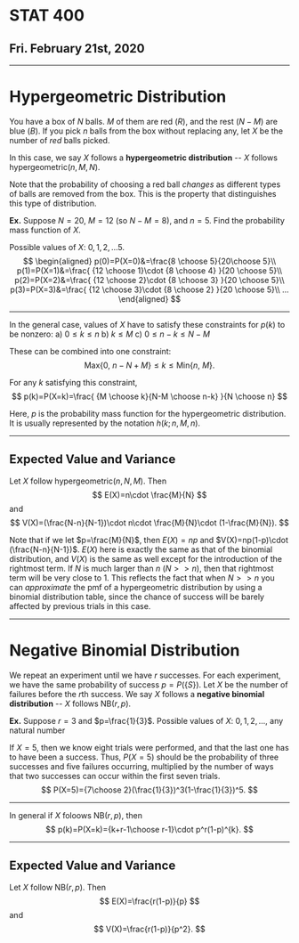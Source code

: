 # STAT 400
## Fri. February 21st, 2020
---

# Hypergeometric Distribution
 You have a box of $N$ balls. $M$ of them are red ($R$), and the rest ($N-M$) are blue ($B$). If you pick $n$ balls from the box without replacing any, let $X$ be the number of _red_ balls picked.

In this case, we say $X$ follows a __hypergeometric distribution__ -- $X$ follows $\text{hypergeometric}(n,M,N)$.

Note that the probability of choosing a red ball _changes_ as different types of balls are removed from the box. This is the property that distinguishes this type of distribution.

__Ex.__ Suppose $N=20$, $M=12$ (so $N-M=8$), and $n=5$. Find the probability mass function of $X$.

Possible values of $X$: $0,1,2,...5$.
$$
\begin{aligned}
    p(0)=P(X=0)&=\frac{8 \choose 5}{20\choose 5}\\
    p(1)=P(X=1)&=\frac{ {12 \choose 1}\cdot {8 \choose 4} }{20 \choose 5}\\
    p(2)=P(X=2)&=\frac{ {12 \choose 2}\cdot {8 \choose 3} }{20 \choose 5}\\
    p(3)=P(X=3)&=\frac{ {12 \choose 3}\cdot {8 \choose 2} }{20 \choose 5}\\
    ...
\end{aligned}
$$

---
In the general case, values of $X$ have to satisfy these constraints for $p(k)$ to be nonzero: 
a) $0\le k \le n$
b) $k\le M$
c) $0\le n-k \le N-M$

These can be combined into one constraint: $$\text{Max}\{0,\ n-N+M\}\le k \le \text{Min}\{n,\ M\}.$$

For any $k$ satisfying this constraint, $$
p(k)=P(X=k)=\frac{ {M \choose k}{N-M \choose n-k} }{N \choose n}
$$

Here, $p$ is the probability mass function for the hypergeometric distribution. It is usually represented by the notation $h(k;n,M,n)$.

---
## Expected Value and Variance
Let $X$ follow $\text{hypergeometric}(n,N,M)$. Then $$
E(X)=n\cdot \frac{M}{N}
$$ and $$
V(X)=(\frac{N-n}{N-1})\cdot n\cdot \frac{M}{N}\cdot (1-\frac{M}{N}). 
$$

Note that if we let $p=\frac{M}{N}$, then $E(X)=np$ and $V(X)=np(1-p)\cdot (\frac{N-n}{N-1})$. 
$E(X)$ here is exactly the same as that of the binomial distribution, and $V(X)$ is the same as well except for the introduction of the rightmost term. 
If $N$ is much larger than $n$ ($N>>n$), then that rightmost term will be very close to $1$. This reflects the fact that when $N>>n$ you can _approximate_ the pmf of a hypergeometric distribution by using a binomial distribution table, since the chance of success will be barely affected by previous trials in this case.

---
# Negative Binomial Distribution
We repeat an experiment until we have $r$ successes. For each experiment, we have the same probability of success $p=P(\{S\})$. Let $X$ be the number of failures before the $r$th success. We say $X$ follows a __negative binomial distribution__ -- $X$ follows $\text{NB}(r,p)$.

__Ex.__ Suppose $r=3$ and $p=\frac{1}{3}$.
Possible values of $X$: $0,1,2,...$, any natural number

If $X=5$, then we know eight trials were performed, and that the last one has to have been a success. Thus, $P(X=5)$ should be the probability of three successes and five failures occurring, multiplied by the number of ways that two successes can occur within the first seven trials.$$
P(X=5)={7\choose 2}(\frac{1}{3})^3(1-\frac{1}{3})^5.
$$

---
In general if $X$ foloows $\text{NB}(r,p)$, then $$
p(k)=P(X=k)={k+r-1\choose r-1}\cdot p^r(1-p)^{k}.
$$

---
## Expected Value and Variance
Let $X$ follow $\text{NB}(r,p).$ Then $$
E(X)=\frac{r(1-p)}{p}
$$ and $$
V(X)=\frac{r(1-p)}{p^2}.
$$